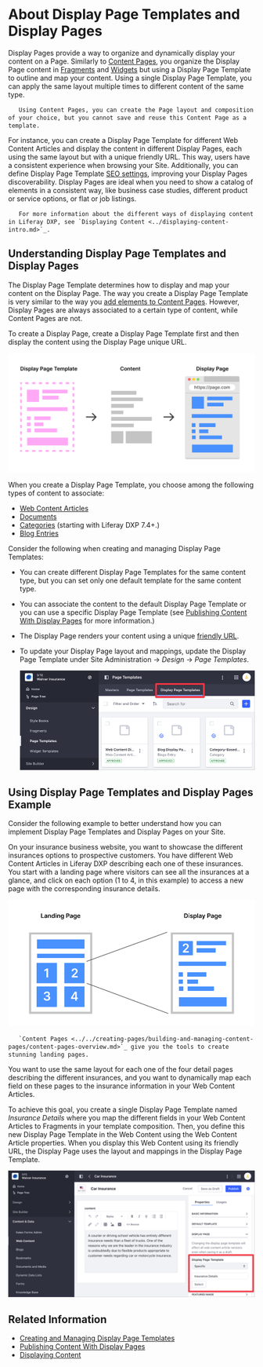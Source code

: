 # About Display Page Templates and Display Pages

Display Pages provide a way to organize and dynamically display your content on a Page. Similarly to [Content Pages](../../creating-pages/building-and-managing-content-pages/content-pages-overview.md), you organize the Display Page content in [Fragments](../using-fragments/using-page-fragments.md) and [Widgets](../../creating-pages/building-and-managing-content-pages/using-widgets-on-a-content-page.md) but using a Display Page Template to outline and map your content. Using a single Display Page Template, you can apply the same layout multiple times to different content of the same type.

```tip::
   Using Content Pages, you can create the Page layout and composition of your choice, but you cannot save and reuse this Content Page as a template.
```

For instance, you can create a Display Page Template for different Web Content Articles and display the content in different Display Pages, each using the same layout but with a unique friendly URL. This way, users have a consistent experience when browsing your Site. Additionally, you can define Display Page Template [SEO settings](./configuring-seo-and-open-graph.md), improving your Display Pages discoverability. Display Pages are ideal when you need to show a catalog of elements in a consistent way, like business case studies, different product or service options, or flat or job listings.

```note::
   For more information about the different ways of displaying content in Liferay DXP, see `Displaying Content <../displaying-content-intro.md>`_.
```

## Understanding Display Page Templates and Display Pages

The Display Page Template determines how to display and map your content on the Display Page. The way you create a Display Page Template is very similar to the way you [add elements to Content Pages](../../creating-pages/building-and-managing-content-pages/adding-elements-to-content-pages.md). However, Display Pages are always associated to a certain type of content, while Content Pages are not.

To create a Display Page, create a Display Page Template first and then display the content using the Display Page unique URL.

![Display and organize the content on a Display Page using a Display Page Template.](./about-display-page-templates-and-display-pages/images/03.png)

When you create a Display Page Template, you choose among the following types of content to associate:

- [Web Content Articles](../../../content-authoring-and-management/web-content/web-content-articles/adding-a-basic-web-content-article.md)
- [Documents](../../../content-authoring-and-management/documents-and-media/publishing-and-sharing/publishing-documents.md)
- [Categories](../../../content-authoring-and-management/tags-and-categories/defining-categories-and-vocabularies-for-content.md) (starting with Liferay DXP 7.4+.)
- [Blog Entries](../../../content-authoring-and-management/blogs/getting-started-with-blogs.md)

Consider the following when creating and managing Display Page Templates:

- You can create different Display Page Templates for the same content type, but you can set only one default template for the same content type.
- You can associate the content to the default Display Page Template or you can use a specific Display Page Template (see [Publishing Content With Display Pages](./publishing-content-with-display-pages.md) for more information.)
- The Display Page renders your content using a unique [friendly URL](../../site-settings/managing-site-urls/configuring-your-sites-friendly-url.md).
- To update your Display Page layout and mappings, update the Display Page Template under Site Administration &rarr; *Design* &rarr; *Page Templates*.

    ![You can find the Display Page Configuration under the Page Templates application.](./about-display-page-templates-and-display-pages/images/04.png)

## Using Display Page Templates and Display Pages Example

Consider the following example to better understand how you can implement Display Page Templates and Display Pages on your Site.

On your insurance business website, you want to showcase the different insurances options to prospective customers. You have different Web Content Articles in Liferay DXP describing each one of these insurances. You start with a landing page where visitors can see all the insurances at a glance, and click on each option (1 to 4, in this example) to access a new page with the corresponding insurance details.

![You can apply the same layout to different content of the same type using a single Display Page Template.](./about-display-page-templates-and-display-pages/images/02.png)

```tip::
   `Content Pages <../../creating-pages/building-and-managing-content-pages/content-pages-overview.md>`_ give you the tools to create stunning landing pages.
```

You want to use the same layout for each one of the four detail pages describing the different insurances, and you want to dynamically map each field on these pages to the insurance information in your Web Content Articles.

To achieve this goal, you create a single Display Page Template named *Insurance Details* where you map the different fields in your Web Content Articles to Fragments in your template composition. Then, you define this new Display Page Template in the Web Content using the Web Content Article properties. When you display this Web Content using its friendly URL, the Display Page uses the layout and mappings in the Display Page Template.

![Configure the Display Page Template on the Web Content Article.](./about-display-page-templates-and-display-pages/images/01.png)

## Related Information

- [Creating and Managing Display Page Templates](./creating-and-managing-display-page-templates.md)
- [Publishing Content With Display Pages](./publishing-content-with-display-pages.md)
- [Displaying Content](../displaying-content-intro.md)
